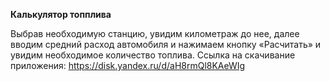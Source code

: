 **Калькулятор топплива**  

Выбрав необходимую станцию, увидим километраж до нее, далее вводим средний расход автомобиля и нажимаем кнопку «Расчитать» и увидим необходимое количество топлива.
Ссылка на скачивание приложения: https://disk.yandex.ru/d/aH8rmQl8KAeWIg

